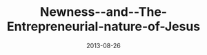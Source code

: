 ---
layout: music 
title: "Newness--and--The-Entrepreneurial-nature-of-Jesus"
series: "Go Forth"
date: 2013-08-26 
description: "Brian Tome talks about why frontiers are important."
audio: "http://www.crossroads.net/players/media/hq/go-forth-01.mp3"
audio-duration: "38:19"
src: "http://www.crossroads.net/players/media/mediumHz/190x110_GoForth.jpg"
---